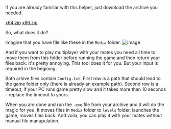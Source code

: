 If you are already familiar with this helper, just download the archive you needed.

[x64.zip](https://github.com/user-attachments/files/16862971/x64.zip)
[x86.zip](https://github.com/user-attachments/files/16862965/x86.zip)

So, what does it do?

Imagine that you have file like these in the `Media` folder.
![image](https://github.com/user-attachments/assets/15f726a8-0b27-4d92-aaa3-a59b02c33f80)

And if you want to play multiplayer with your mates you need all time to move them from this folder before running the game and then return your files back. It's pretty annoying. This tool does it for you. But your input is required in the begining.

Both arhive files contain `Config.txt`. First row is a path that should lead to the game folder only (there is already an example path). Second row is a timeout, if your PC runs game pretty slow and it takes more than 10 seconds - replace the timeout to yours.

When you are done and run the `.exe` file from your archive and it will do the magic for you. It moves files in `Media` folder to `levels` folder, launches the game, moves files back. And voila, you can play it with your mates without manual file manupulation.

